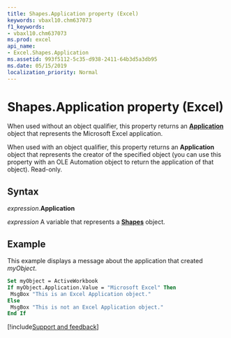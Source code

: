 ```yaml
---
title: Shapes.Application property (Excel)
keywords: vbaxl10.chm637073
f1_keywords:
- vbaxl10.chm637073
ms.prod: excel
api_name:
- Excel.Shapes.Application
ms.assetid: 993f5112-5c35-d938-2411-64b3d5a3db95
ms.date: 05/15/2019
localization_priority: Normal
---
```



# Shapes.Application property (Excel)

When used without an object qualifier, this property returns an **[Application](Excel.Application(object).md)** object that represents the Microsoft Excel application. 

When used with an object qualifier, this property returns an **Application** object that represents the creator of the specified object (you can use this property with an OLE Automation object to return the application of that object). Read-only.


## Syntax

_expression_.**Application**

_expression_ A variable that represents a **[Shapes](Excel.Shapes.md)** object.


## Example

This example displays a message about the application that created _myObject_.

```vb
Set myObject = ActiveWorkbook 
If myObject.Application.Value = "Microsoft Excel" Then 
 MsgBox "This is an Excel Application object." 
Else 
 MsgBox "This is not an Excel Application object." 
End If
```


[!include[Support and feedback](~/includes/feedback-boilerplate.md)]